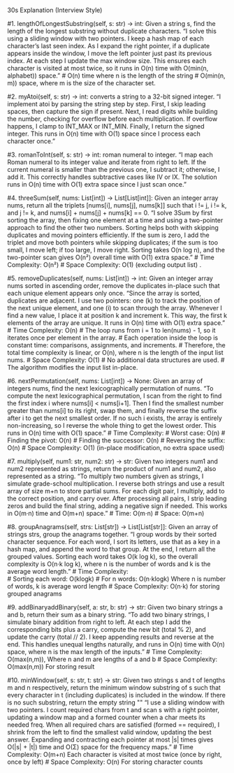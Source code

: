 30s Explanation (Interview Style)

#1. lengthOfLongestSubstring(self, s: str) -> int: Given a string s, find the length of the longest substring without duplicate characters.
    “I solve this using a sliding window with two pointers. I keep a hash map of each character’s last seen index. As I expand the right pointer, if a duplicate appears inside the window, I move the left pointer just past its previous index. At each step I update the max window size. This ensures each character is visited at most twice, so it runs in O(n) time with O(min(n, alphabet)) space.”
    #  O(n) time where n is the length of the string
    #  O(min(n, m)) space, where m is the size of the character set.

#2. myAtoi(self, s: str) -> int: converts a string to a 32-bit signed integer.
    “I implement atoi by parsing the string step by step. First, I skip leading spaces, then capture the sign if present. Next, I read digits while building the number, checking for overflow before each multiplication. If overflow happens, I clamp to INT_MAX or INT_MIN. Finally, I return the signed integer. This runs in O(n) time with O(1) space since I process each character once.”

#3. romanToInt(self, s: str) -> int: roman numeral to integer.
    “I map each Roman numeral to its integer value and iterate from right to left. If the current numeral is smaller than the previous one, I subtract it; otherwise, I add it. This correctly handles subtractive cases like IV or IX. The solution runs in O(n) time with O(1) extra space since I just scan once.”

#4. threeSum(self, nums: List[int]) -> List[List[int]]: Given an integer array nums, return all the triplets [nums[i], nums[j], nums[k]] such that i != j, i != k, and j != k, and nums[i] + nums[j] + nums[k] == 0.
    “I solve 3Sum by first sorting the array, then fixing one element at a time and using a two-pointer approach to find the other two numbers. Sorting helps both with skipping duplicates and moving pointers efficiently. If the sum is zero, I add the triplet and move both pointers while skipping duplicates; if the sum is too small, I move left; if too large, I move right. Sorting takes O(n log n), and the two-pointer scan gives O(n²) overall time with O(1) extra space.”
    # Time Complexity: O(n²) 
    # Space Complexity: O(1) (excluding output list) . 

#5. removeDuplicates(self, nums: List[int]) -> int: Given an integer array nums sorted in ascending order, remove the duplicates in-place such that each unique element appears only once. 
    “Since the array is sorted, duplicates are adjacent. I use two pointers: one (k) to track the position of the next unique element, and one (i) to scan through the array. Whenever I find a new value, I place it at position k and increment k. This way, the first k elements of the array are unique. It runs in O(n) time with O(1) extra space.”
    # Time Complexity: O(n)
        # The loop runs from i = 1 to len(nums) - 1, so it iterates once per element in the array.
        # Each operation inside the loop is constant time: comparisons, assignments, and increments.
        # Therefore, the total time complexity is linear, or O(n), where n is the length of the input list nums.
    # Space Complexity: O(1)
        # No additional data structures are used.
        # The algorithm modifies the input list in-place.

#6. nextPermutation(self, nums: List[int]) -> None: Given an array of integers nums, find the next lexicographically permutation of nums.
    “To compute the next lexicographical permutation, I scan from the right to find the first index i where nums[i] < nums[i+1]. Then I find the smallest number greater than nums[i] to its right, swap them, and finally reverse the suffix after i to get the next smallest order. If no such i exists, the array is entirely non-increasing, so I reverse the whole thing to get the lowest order. This runs in O(n) time with O(1) space.”
    # Time Complexity:
        # Worst case:  O(n)
            # Finding the pivot: O(n)
            # Finding the successor: O(n)
            # Reversing the suffix: O(n)
    # Space Complexity: O(1) (in-place modification, no extra space used)

#7. multiply(self, num1: str, num2: str) -> str: Given two integers num1 and num2 represented as strings, return the product of num1 and num2, also represented as a string.
    “To multiply two numbers given as strings, I simulate grade-school multiplication. I reverse both strings and use a result array of size m+n to store partial sums. For each digit pair, I multiply, add to the correct position, and carry over. After processing all pairs, I strip leading zeros and build the final string, adding a negative sign if needed. This works in O(m·n) time and O(m+n) space.”
    # Time: O(m⋅n)
    # Space: O(m+n)

#8. groupAnagrams(self, strs: List[str]) -> List[List[str]]: Given an array of strings strs, group the anagrams together.
    “I group words by their sorted character sequence. For each word, I sort its letters, use that as a key in a hash map, and append the word to that group. At the end, I return all the grouped values. Sorting each word takes O(k log k), so the overall complexity is O(n·k log k), where n is the number of words and k is the average word length.”
    # Time Complexity:    
        # Sorting each word: O(klogk)
        # For n words:  O(n⋅klogk) Where n is number of words, k is average word length
    # Space Complexity: O(n⋅k) for storing grouped anagrams

#9. addBinaryaddBinary(self, a: str, b: str) -> str: Given two binary strings a and b, return their sum as a binary string.
    “To add two binary strings, I simulate binary addition from right to left. At each step I add the corresponding bits plus a carry, compute the new bit (total % 2), and update the carry (total // 2). I keep appending results and reverse at the end. This handles unequal lengths naturally, and runs in O(n) time with O(n) space, where n is the max length of the inputs.”
    # Time Complexity: O(max(n,m)), Where n and m are lengths of a and b
    # Space Complexity: O(max(n,m)) For storing result  

#10. minWindow(self, s: str, t: str) -> str: Given two strings s and t of lengths m and n respectively, return  the minimum window substring of s such that every character in t (including duplicates) is included in the window. If there is no such substring, return the empty string ""
    “I use a sliding window with two pointers. I count required chars from t and scan s with a right pointer, updating a window map and a formed counter when a char meets its needed freq. When all required chars are satisfied (formed == required), I shrink from the left to find the smallest valid window, updating the best answer. Expanding and contracting each pointer at most |s| times gives O(|s| + |t|) time and O(Σ) space for the frequency maps.”
    # Time Complexity: O(m+n) Each character is visited at most twice (once by right, once by left)
    # Space Complexity: O(n) For storing character counts
